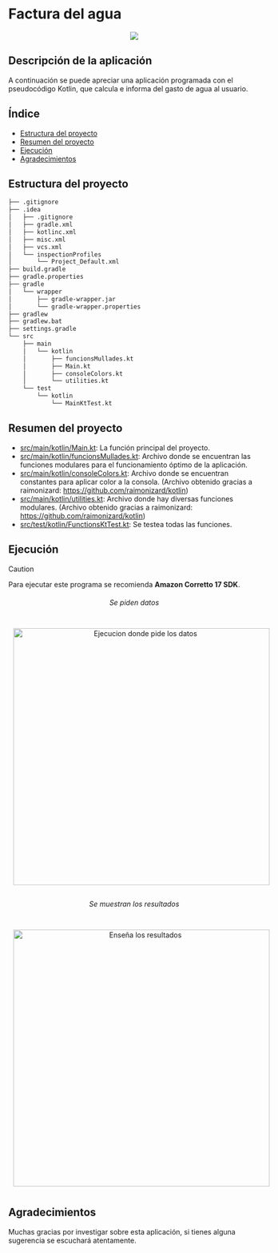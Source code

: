 # Factura del agua
<p align="center">
    <img src= https://github.com/BipperTT/agua_factura/assets/153605976/d995300b-c66b-4447-9649-6a1f39a8c108> 
</p>

## Descripción de la aplicación

A continuación se puede apreciar una aplicación programada con el pseudocódigo Kotlin, que calcula e informa del gasto de agua al usuario.

## Índice

* [Estructura del proyecto](#estructura-del-proyecto)
* [Resumen del proyecto](#resumen-del-proyecto)
* [Ejecución](#ejecución)
* [Agradecimientos](#agradecimientos)

## Estructura del proyecto

```bash
├── .gitignore
├── .idea
│   ├── .gitignore
│   ├── gradle.xml
│   ├── kotlinc.xml
│   ├── misc.xml
│   ├── vcs.xml
│   └── inspectionProfiles
│       └── Project_Default.xml
├── build.gradle
├── gradle.properties
├── gradle
│   └── wrapper
│       ├── gradle-wrapper.jar
│       └── gradle-wrapper.properties
├── gradlew
├── gradlew.bat
├── settings.gradle
└── src
    ├── main
    │   └── kotlin
    │       ├── funcionsMullades.kt
    │       ├── Main.kt
    │       ├── consoleColors.kt
    │       └── utilities.kt
    └── test
        └── kotlin
            └── MainKtTest.kt
```
## Resumen del proyecto

- [src/main/kotlin/Main.kt](src/main/kotlin/Main.kt): La función principal del proyecto.
- [src/main/kotlin/funcionsMullades.kt](src/main/kotlin/funcionsMullades.kt): Archivo donde se encuentran las funciones modulares para el funcionamiento óptimo de la aplicación.
- [src/main/kotlin/consoleColors.kt](src/main/kotlin/ConsoleColors.kt): Archivo donde se encuentran constantes para aplicar color a la consola. (Archivo obtenido gracias a raimonizard: https://github.com/raimonizard/kotlin)
- [src/main/kotlin/utilities.kt](src/main/kotlin/Utilities.kt): Archivo donde hay diversas funciones modulares. (Archivo obtenido gracias a raimonizard: https://github.com/raimonizard/kotlin)
- [src/test/kotlin/FunctionsKtTest.kt](src/test/kotlin/MainKtTest.kt): Se testea todas las funciones.

## Ejecución

> [!CAUTION]
> Para ejecutar este programa se recomienda **Amazon Corretto 17 SDK**.



<div style="text-align: center;">
    <h6 align= center>Se piden datos</h6>
    <p align= center style="display: inline-block; margin: 10px;">
        <img src="https://github.com/BipperTT/agua_factura/assets/153605976/74829538-278c-4d4d-bcdc-69f5c35c6306" alt="Ejecucion donde pide los datos" heigh="258px" width="513">
    </p>
    <h6 align= center>Se muestran los resultados</h6>
    <p align= center style="display: inline-block; margin: 10px; align: center;">
        <img src="https://github.com/BipperTT/agua_factura/assets/153605976/f2ba4142-522a-4e54-b206-965c62d96f7f" alt="Enseña los resultados" heigh="258px" width="513">
    </p>
</div>

## Agradecimientos

Muchas gracias por investigar sobre esta aplicación, si tienes alguna sugerencia se escuchará atentamente.
